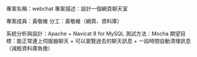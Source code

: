 專案名稱：webchat
專案描述：設計一個網頁聊天室

專案成員：黃敬維
分工：黃敬維（網頁、資料庫）

系統分析與設計：Apache + Navicat 8 for MySQL
測試方法：Mocha
期望目標：能正常連上伺服器聊天 + 可以瀏覽過去的聊天訊息 + 一段時間自動清理訊息（減輕資料庫負擔）
